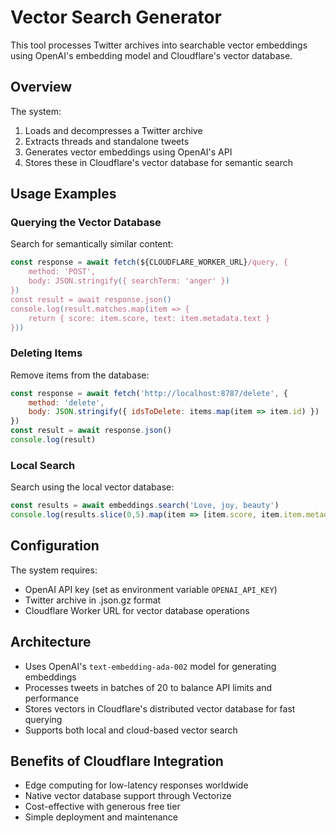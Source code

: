 # Vector Search Generator

This tool processes Twitter archives into searchable vector embeddings using OpenAI's embedding model and Cloudflare's vector database.

## Overview

The system:
1. Loads and decompresses a Twitter archive
2. Extracts threads and standalone tweets
3. Generates vector embeddings using OpenAI's API
4. Stores these in Cloudflare's vector database for semantic search

## Usage Examples

### Querying the Vector Database

Search for semantically similar content:

```javascript
const response = await fetch(${CLOUDFLARE_WORKER_URL}/query, {
    method: 'POST',
    body: JSON.stringify({ searchTerm: 'anger' })
})
const result = await response.json()
console.log(result.matches.map(item => {
    return { score: item.score, text: item.metadata.text }
}))
```

### Deleting Items

Remove items from the database:

```javascript
const response = await fetch('http://localhost:8787/delete', {
    method: 'delete',
    body: JSON.stringify({ idsToDelete: items.map(item => item.id) })
})
const result = await response.json()
console.log(result)
```

### Local Search

Search using the local vector database:

```javascript
const results = await embeddings.search('Love, joy, beauty')
console.log(results.slice(0,5).map(item => [item.score, item.item.metadata]))
```

## Configuration

The system requires:
- OpenAI API key (set as environment variable `OPENAI_API_KEY`)
- Twitter archive in .json.gz format
- Cloudflare Worker URL for vector database operations

## Architecture

- Uses OpenAI's `text-embedding-ada-002` model for generating embeddings
- Processes tweets in batches of 20 to balance API limits and performance
- Stores vectors in Cloudflare's distributed vector database for fast querying
- Supports both local and cloud-based vector search

## Benefits of Cloudflare Integration

- Edge computing for low-latency responses worldwide
- Native vector database support through Vectorize
- Cost-effective with generous free tier
- Simple deployment and maintenance